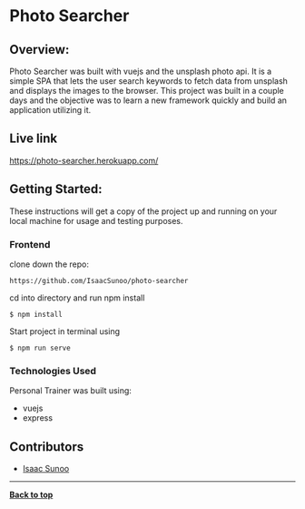 # Photo Searcher

## Overview:
Photo Searcher was built with vuejs and the unsplash photo api.  It is a simple SPA that lets the user search keywords to fetch data from unsplash and displays the images to the browser. This project was built in a couple days and the objective was to learn a new framework quickly and build an application utilizing it.

## Live link
 https://photo-searcher.herokuapp.com/

## Getting Started:

These instructions will get a copy of the project up and running on your local machine for usage and testing purposes.

### Frontend
clone down the repo:

`https://github.com/IsaacSunoo/photo-searcher`

cd into directory and run npm install

```$ npm install```

Start project in terminal using

```$ npm run serve```

### Technologies Used
Personal Trainer was built using:
- vuejs
- express

## Contributors
- [Isaac Sunoo](https://github.com/IsaacSunoo)

---
**[Back to top](https://github.com/IsaacSunoo/photo-searcher/blob/master/README.md#photo-searcher)**
